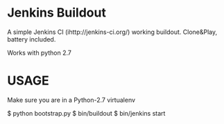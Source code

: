Jenkins Buildout
================

A simple Jenkins CI (ihttp://jenkins-ci.org/) working buildout.
Clone&Play, battery included.

Works with python 2.7

USAGE
=====

Make sure you are in a Python-2.7 virtualenv

$ python bootstrap.py
$ bin/buildout
$ bin/jenkins start
